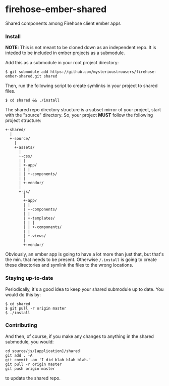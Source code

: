 firehose-ember-shared
=====================

Shared components among Firehose client ember apps


### Install

**NOTE**: This is not meant to be cloned down as an independent repo. It is inteded to be included in ember projects as a submodule.

Add this as a submodule in your root project directory:

    $ git submodule add https://github.com/mysterioustrousers/firehose-ember-shared.git shared

Then, run the following script to create symlinks in your project to shared files.

    $ cd shared && ./install
    
The shared repo directory structure is a subset mirror of your project, start with the "source" directory. So, your project **MUST** follow the following project structure:

    +-shared/
      |
      +-source/
        |
        +-assets/
          |
          +-css/
          | |
          | +-app/
          | | |
          | | +-components/
          | |
          | +-vendor/
          |
          +-js/
            |
            +-app/
            | |
            | +-components/
            | |
            | +-templates/
            | | |
            | | +-components/
            | |
            | +-views/
            |
            +-vendor/
            
Obviously, an ember app is going to have a lot more than just that, but that's the min. that needs to be present. Otherwise `/.install` is going to create these directories and symlink the files to the wrong locations.

    
### Staying up-to-date

Periodically, it's a good idea to keep your shared submodule up to date. You would do this by:

    $ cd shared
    $ git pull -r origin master
    $ ./install
    

### Contributing

And then, of course, if you make any changes to anything in the shared submodule, you would:

    cd source/js/[application]/shared
    git add . -A
    git commit -am 'I did blah blah blah.'
    git pull -r origin master
    git push origin master

to update the shared repo.
